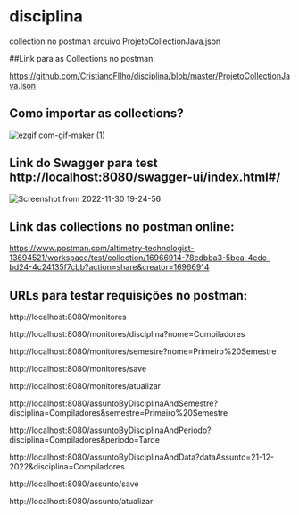 
# disciplina

collection no postman arquivo ProjetoCollectionJava.json 

##Link para as Collections no postman:

https://github.com/CristianoFIlho/disciplina/blob/master/ProjetoCollectionJava.json

## Como importar as collections?

![ezgif com-gif-maker (1)](https://user-images.githubusercontent.com/54041918/204943274-8936d5cc-7d33-4054-a0e2-e16b29cc593e.gif)


## Link do Swagger para test http://localhost:8080/swagger-ui/index.html#/

![Screenshot from 2022-11-30 19-24-56](https://user-images.githubusercontent.com/54041918/204921555-9a381733-e69d-4345-b0a3-e396d0b267d8.png)

## Link das collections no postman online: 

https://www.postman.com/altimetry-technologist-13694521/workspace/test/collection/16966914-78cdbba3-5bea-4ede-bd24-4c24135f7cbb?action=share&creator=16966914

## URLs para testar requisições no postman: 


http://localhost:8080/monitores

http://localhost:8080/monitores/disciplina?nome=Compiladores

http://localhost:8080/monitores/semestre?nome=Primeiro%20Semestre

http://localhost:8080/monitores/save

http://localhost:8080/monitores/atualizar

http://localhost:8080/assuntoByDisciplinaAndSemestre?disciplina=Compiladores&semestre=Primeiro%20Semestre 

http://localhost:8080/assuntoByDisciplinaAndPeriodo?disciplina=Compiladores&periodo=Tarde

http://localhost:8080/assuntoByDisciplinaAndData?dataAssunto=21-12-2022&disciplina=Compiladores

http://localhost:8080/assunto/save

http://localhost:8080/assunto/atualizar
